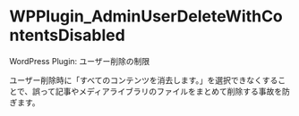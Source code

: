 # WPPlugin_AdminUserDeleteWithContentsDisabled

WordPress Plugin: ユーザー削除の制限

ユーザー削除時に「すべてのコンテンツを消去します。」を選択できなくすることで、誤って記事やメディアライブラリのファイルをまとめて削除する事故を防ぎます。
